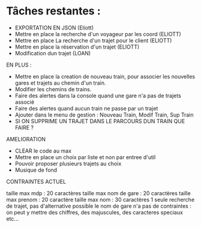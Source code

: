 # Tâches restantes :


- EXPORTATION EN JSON (Eliott)
- Mettre en place la recherche d'un voyageur par les coord (ELIOTT)
- Mettre en place La recherche d'un trajet pour le client (ELIOTT)
- Mettre en place la réservation d'un trajet (ELIOTT)
- Modification dun trajet (LOAN)


EN PLUS :

- Mettre en place la creation de nouveau train, pour associer les nouvelles gares et trajets au chemin d'un train.
- Modifier les chemins de trains.
- Faire des alertes dans la console quand une gare n'a pas de trajets associé
- Faire des alertes quand aucun train ne passe par un trajet
- Ajouter dans le menu de gestion : Nouveau Train, Modif Train, Sup Train
- SI ON SUPPRIME UN TRAJET DANS LE PARCOURS DUN TRAIN QUE FAIRE ?

AMELIORATION

- CLEAR le code au max
- Mettre en place un choix par liste et non par entree d'util
- Pouvoir proposer plusieurs trajets au choix 
- Musique de fond


CONTRAINTES ACTUEL

taille max mdp : 20 caractères
taille max nom de gare : 20 caractères
taille max prenom : 20 caractère
taille max nom : 30 caractères
1 seule recherche de trajet, pas d'alternative possible
le nom de gare n'a pas de contraintes : on peut y mettre des chiffres, des majuscules, des caracteres speciaux etc...

